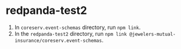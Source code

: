 # redpanda-test2

1. In `coreserv.event-schemas` directory, run `npm link`.
1. In the `redpanda-test2` directory, run `npm link @jewelers-mutual-insurance/coreserv.event-schemas`.
